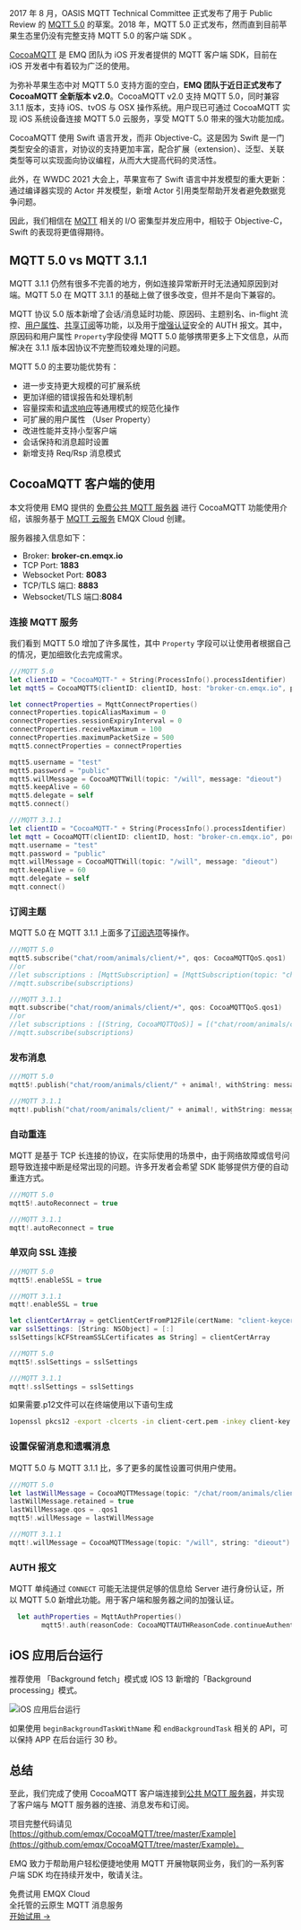 2017 年 8 月，OASIS MQTT Technical Committee 正式发布了用于 Public Review 的 [MQTT 5.0](https://www.emqx.com/zh/blog/introduction-to-mqtt-5) 的草案。2018 年，MQTT 5.0 正式发布，然而直到目前苹果生态里仍没有完整支持 MQTT 5.0 的客户端 SDK 。

[CocoaMQTT](https://github.com/emqx/CocoaMQTT) 是 EMQ 团队为 iOS 开发者提供的 MQTT 客户端 SDK，目前在 iOS 开发者中有着较为广泛的使用。

为弥补苹果生态中对 MQTT 5.0 支持方面的空白，**EMQ 团队于近日正式发布了 CocoaMQTT 全新版本 v2.0**。CocoaMQTT v2.0 支持 MQTT 5.0，同时兼容 3.1.1 版本，支持 iOS、tvOS 与 OSX 操作系统。用户现已可通过 CocoaMQTT 实现 iOS 系统设备连接 MQTT 5.0 云服务，享受 MQTT 5.0 带来的强大功能加成。

CocoaMQTT 使用 Swift 语言开发，而非 Objective-C。这是因为 Swift 是一门类型安全的语言，对协议的支持更加丰富，配合扩展（extension）、泛型、关联类型等可以实现面向协议编程，从而大大提高代码的灵活性。

此外，在 WWDC 2021 大会上，苹果宣布了 Swift 语言中并发模型的重大更新：通过编译器实现的 Actor 并发模型，新增 Actor 引用类型帮助开发者避免数据竞争问题。

因此，我们相信在 [MQTT](https://www.emqx.com/zh/mqtt-guide) 相关的 I/O 密集型并发应用中，相较于 Objective-C，Swift 的表现将更值得期待。

## MQTT 5.0 vs MQTT 3.1.1

MQTT 3.1.1 仍然有很多不完善的地方，例如连接异常断开时无法通知原因到对端。MQTT 5.0 在 MQTT 3.1.1 的基础上做了很多改变，但并不是向下兼容的。

MQTT 协议 5.0 版本新增了会话/消息延时功能、原因码、主题别名、in-flight 流控、[用户属性](https://www.emqx.com/zh/blog/mqtt5-user-properties)、[共享订阅](https://www.emqx.com/zh/blog/introduction-to-mqtt5-protocol-shared-subscription)等功能，以及用于[增强认证](https://www.emqx.com/zh/blog/mqtt5-enhanced-authentication)安全的 AUTH 报文。其中，原因码和用户属性 `Property`字段使得 MQTT 5.0 能够携带更多上下文信息，从而解决在 3.1.1 版本因协议不完整而较难处理的问题。

MQTT 5.0 的主要功能优势有：

- 进一步支持更大规模的可扩展系统
- 更加详细的错误报告和处理机制
- 容量探索和[请求响应](https://www.emqx.com/zh/blog/mqtt5-request-response)等通用模式的规范化操作
- 可扩展的用户属性 （User Property）
- 改进性能并支持小型客户端
- 会话保持和消息超时设置
- 新增支持 Req/Rsp 消息模式

## CocoaMQTT 客户端的使用

本文将使用 EMQ 提供的 [免费公共 MQTT 服务器](https://www.emqx.com/zh/mqtt/public-mqtt5-broker) 进行 CocoaMQTT 功能使用介绍，该服务基于 [MQTT 云服务](https://www.emqx.com/zh/cloud) EMQX Cloud 创建。

服务器接入信息如下：

- Broker: **broker-cn.emqx.io**
- TCP Port: **1883**
- Websocket Port: **8083**
- TCP/TLS 端口: **8883**
- Websocket/TLS 端口:**8084**

### 连接 MQTT 服务

我们看到 MQTT 5.0 增加了许多属性，其中 `Property` 字段可以让使用者根据自己的情况，更加细致化去完成需求。

```swift
///MQTT 5.0
let clientID = "CocoaMQTT-" + String(ProcessInfo().processIdentifier)
let mqtt5 = CocoaMQTT5(clientID: clientID, host: "broker-cn.emqx.io", port: 1883)

let connectProperties = MqttConnectProperties()
connectProperties.topicAliasMaximum = 0
connectProperties.sessionExpiryInterval = 0
connectProperties.receiveMaximum = 100
connectProperties.maximumPacketSize = 500
mqtt5.connectProperties = connectProperties

mqtt5.username = "test"
mqtt5.password = "public"
mqtt5.willMessage = CocoaMQTTWill(topic: "/will", message: "dieout")
mqtt5.keepAlive = 60
mqtt5.delegate = self
mqtt5.connect()

///MQTT 3.1.1
let clientID = "CocoaMQTT-" + String(ProcessInfo().processIdentifier)
let mqtt = CocoaMQTT(clientID: clientID, host: "broker-cn.emqx.io", port: 1883)
mqtt.username = "test"
mqtt.password = "public"
mqtt.willMessage = CocoaMQTTWill(topic: "/will", message: "dieout")
mqtt.keepAlive = 60
mqtt.delegate = self
mqtt.connect()

```

### 订阅主题

MQTT 5.0 在 MQTT 3.1.1 上面多了[订阅选项](https://www.emqx.com/zh/blog/subscription-identifier-and-subscription-options)等操作。

```swift
///MQTT 5.0
mqtt5.subscribe("chat/room/animals/client/+", qos: CocoaMQTTQoS.qos1)
//or
//let subscriptions : [MqttSubscription] = [MqttSubscription(topic: "chat/room/animals/client/+"),MqttSubscription(topic: "chat/room/foods/client/+"),MqttSubscription(topic: "chat/room/trees/client/+")]
//mqtt.subscribe(subscriptions)

///MQTT 3.1.1
mqtt.subscribe("chat/room/animals/client/+", qos: CocoaMQTTQoS.qos1)
//or
//let subscriptions : [(String, CocoaMQTTQoS)] = [("chat/room/animals/client/+", qos: CocoaMQTTQoS.qos1),("chat/room/foods/client/+", qos: CocoaMQTTQoS.qos1),("chat/room/trees/client/+", qos: CocoaMQTTQoS.qos1)]
//mqtt.subscribe(subscriptions)

```

### 发布消息

```swift
///MQTT 5.0
mqtt5!.publish("chat/room/animals/client/" + animal!, withString: message!, qos: .qos1, DUP: false, retained: false, properties: publishProperties)

///MQTT 3.1.1
mqtt!.publish("chat/room/animals/client/" + animal!, withString: message!, qos: .qos1)

```

### 自动重连

MQTT 是基于 TCP 长连接的协议，在实际使用的场景中，由于网络故障或信号问题导致连接中断是经常出现的问题。许多开发者会希望 SDK 能够提供方便的自动重连方式。

```swift
///MQTT 5.0
mqtt5!.autoReconnect = true

///MQTT 3.1.1
mqtt!.autoReconnect = true
```

### 单双向 SSL 连接

```swift
///MQTT 5.0
mqtt5!.enableSSL = true

///MQTT 3.1.1
mqtt!.enableSSL = true

let clientCertArray = getClientCertFromP12File(certName: "client-keycert", certPassword: "MySecretPassword")
var sslSettings: [String: NSObject] = [:]
sslSettings[kCFStreamSSLCertificates as String] = clientCertArray

///MQTT 5.0
mqtt5!.sslSettings = sslSettings

///MQTT 3.1.1
mqtt!.sslSettings = sslSettings

```

如果需要.p12文件可以在终端使用以下语句生成

```bash
1openssl pkcs12 -export -clcerts -in client-cert.pem -inkey client-key.pem -out client.p12
```

### 设置保留消息和遗嘱消息

MQTT 5.0 与 MQTT 3.1.1 比，多了更多的属性设置可供用户使用。

```swift
///MQTT 5.0
let lastWillMessage = CocoaMQTTMessage(topic: "/chat/room/animals/client/Sheep", string: "dieout")
lastWillMessage.retained = true
lastWillMessage.qos = .qos1
mqtt5!.willMessage = lastWillMessage

///MQTT 3.1.1
mqtt!.willMessage = CocoaMQTTMessage(topic: "/will", string: "dieout")

```

### AUTH 报文

MQTT 单纯通过 `CONNECT` 可能无法提供足够的信息给 Server 进行身份认证，所以 MQTT 5.0 新增此功能。用于客户端和服务器之间的加强认证。

```swift
  let authProperties = MqttAuthProperties()
        mqtt5!.auth(reasonCode: CocoaMQTTAUTHReasonCode.continueAuthentication, authProperties: authProperties)
```

## iOS 应用后台运行

推荐使用 「Background fetch」模式或 IOS 13 新增的「Background processing」模式。

![iOS 应用后台运行](https://assets.emqx.com/images/7d487fe5022b5c2785c4df43adf9f983.png)

如果使用 `beginBackgroundTaskWithName` 和 `endBackgroundTask` 相关的 API，可以保持 APP 在后台运行 30 秒。

 

## 总结

至此，我们完成了使用 CocoaMQTT 客户端连接到[公共 MQTT 服务器](https://www.emqx.com/zh/blog/popular-online-public-mqtt-brokers)，并实现了客户端与 MQTT 服务器的连接、消息发布和订阅。

项目完整代码请见 [https://github.com/emqx/CocoaMQTT/tree/master/Example](https://github.com/emqx/CocoaMQTT/tree/master/Example)。

EMQ 致力于帮助用户轻松便捷地使用 MQTT 开展物联网业务，我们的一系列客户端 SDK 均在持续开发中，敬请关注。


<section class="promotion">
    <div>
        免费试用 EMQX Cloud
        <div class="is-size-14 is-text-normal has-text-weight-normal">全托管的云原生 MQTT 消息服务</div>
    </div>
    <a href="https://accounts-zh.emqx.com/signup?continue=https://cloud.emqx.com/console/deployments/0?oper=new" class="button is-gradient px-5">开始试用 →</a >
</section>
